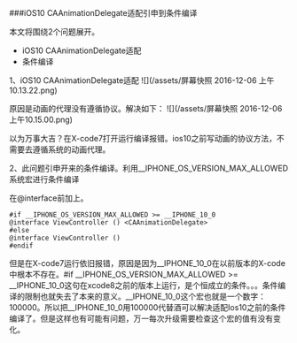 ###iOS10 CAAnimationDelegate适配引申到条件编译

本文将围绕2个问题展开。
- iOS10 CAAnimationDelegate适配
- 条件编译


1、iOS10 CAAnimationDelegate适配
![](/assets/屏幕快照 2016-12-06 上午10.13.22.png)

原因是动画的代理没有遵循协议。解决如下：
![](/assets/屏幕快照 2016-12-06 上午10.15.00.png)

以为万事大吉？在X-code7打开运行编译报错。ios10之前写动画的协议方法，不需要去遵循系统的动画代理。

2、此问题引申开来的条件编译。利用__IPHONE_OS_VERSION_MAX_ALLOWED系统宏进行条件编译

在@interface前加上。

```
#if __IPHONE_OS_VERSION_MAX_ALLOWED >= __IPHONE_10_0
@interface ViewController () <CAAnimationDelegate>
#else
@interface ViewController ()
#endif
```
但是在X-code7运行依旧报错，原因是因为__IPHONE_10_0在以前版本的X-code中根本不存在。#if __IPHONE_OS_VERSION_MAX_ALLOWED >= __IPHONE_10_0这句在xcode8之前的版本上运行，是个恒成立的条件。。。条件编译的限制也就失去了本来的意义。__IPHONE_10_0这个宏也就是一个数字：100000。所以把__IPHONE_10_0用100000代替酒可以解决适配Ios10之前的条件编译了。但是这样也有可能有问题，万一每次升级需要检查这个宏的值有没有变化。














